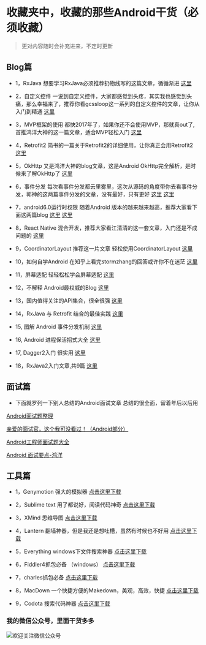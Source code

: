 #  收藏夹中，收藏的那些Android干货（必须收藏）

> 更对内容随时会补充进来，不定时更新

## Blog篇

* 1，RxJava  想要学习RxJava必须推荐扔物线写的这篇文章，循循渐进
[这里](http://gank.io/post/560e15be2dca930e00da1083)

* 2，自定义控件  一说到自定义控件，大家都感觉到头疼，其实我也感觉到头痛，那么幸福来了，推荐你看gcssloop这一系列的自定义控件的文章，让你从入门到精通
[这里](http://www.gcssloop.com/customview/CustomViewIndex)

* 3，MVP框架的使用  都快2017年了，如果你还不会使用MVP，那就真out了,首推鸿洋大神的这一篇文章，适合MVP轻松入门
 [这里](http://blog.csdn.net/lmj623565791/article/details/46596109)

* 4，Retrofit2   简书的一篇关于Retrofit2的详细使用，让你真正会用Retrofit2
[这里](http://www.jianshu.com/p/308f3c54abdd)

* 5，OkHttp   又是鸿洋大神的blog文章，这是Android OkHttp完全解析，是时候来了解OkHttp了
[这里](http://blog.csdn.net/lmj623565791/article/details/47911083)

* 6，事件分发 每次看事件分发都云里雾里，这次从源码的角度带你去看事件分发，郭神的这两篇事件分发的文章，没有最好，只有更好
[这里](http://blog.csdn.net/guolin_blog/article/details/9097463)
[这里](http://blog.csdn.net/guolin_blog/article/details/9153747)

* 7，android6.0运行时权限  随着Android 版本的越来越来越高，推荐大家看下面这两篇blog
[这里](http://blog.csdn.net/yanzhenjie1003/article/details/52503533)
[这里](http://blog.csdn.net/lmj623565791/article/details/50709663)

* 8，React Native 混合开发，推荐大家看江清清的这一套文章，入门还是不成问题的
[这里](http://www.lcode.org/react-native/)

* 9，CoordinatorLayout  推荐这一片文章 轻松使用CoordinatorLayout
[这里](http://blog.csdn.net/xyz_lmn/article/details/48055919)

* 10，如何自学Android  在知乎上看完stormzhang的回答或许你不在迷茫
[这里](https://www.zhihu.com/question/26417244)

* 11，屏幕适配  轻轻松松学会屏幕适配
[这里](http://blog.csdn.net/lmj623565791/article/details/45460089)

* 12，不解释 Android最权威的Blog
[这里](https://developer.android.google.cn/index.html)


* 13，国内值得关注的API集合，很全很强
[这里](http://www.jianshu.com/p/ecf037476603)

* 14，RxJava 与 Retrofit 结合的最佳实践
[这里](http://gank.io/post/56e80c2c677659311bed9841)

* 15, 图解 Android 事件分发机制
[这里](http://www.jianshu.com/p/e99b5e8bd67b?utm_campaign=haruki&utm_content=note&utm_medium=reader_share&utm_source=weixin)

* 16, Android 进程保活招式大全
[这里](http://mp.weixin.qq.com/s?__biz=MzA3NTYzODYzMg==&mid=2653577617&idx=1&sn=623256a2ff94641036a6c9eea17baab8&scene=1&srcid=0818EecQYYkaSkd5HD8WjDf8#rd)

* 17, Dagger2入门 很实用
[这里](http://blog.csdn.net/duo2005duo/article/details/50618171)

* 18，RxJava2入门文章,共9篇
[这里](http://www.jianshu.com/u/c50b715ccaeb)
## 面试篇

* 下面就罗列一下别人总结的Android面试文章 总结的很全面，留着年后以后用

[Android面试题整理](http://www.jianshu.com/p/a22450882af2)

[亲爱的面试官，这个我可没看过！（Android部分）](http://www.jianshu.com/p/89f19d67b348)

[Android工程师面试题大全](http://www.jianshu.com/p/1bdf7d0e1ac5)

[Android 面试要点-鸿洋](http://mp.weixin.qq.com/s?__biz=MzAxMTI4MTkwNQ==&mid=2650820648&idx=1&sn=cb9ee924f2ded3358dd6c256803cc687&scene=0#wechat_redirect)

## 工具篇

* 1，Genymotion 强大的模拟器
[点击这里下载](https://www.genymotion.com/)

* 2，Sublime text  用了都说好，阅读代码神奇
[点击这里下载](https://www.sublimetext.com/)

* 3，XMind  思维导图
[点击这里下载](http://www.xmindchina.net/)

* 4，Lantern  翻墙神器，但是我还是想吐槽，虽然有时候也不好用
[点击这里下载](https://www.getlantern.org/)

* 5，Everything  windows下文件搜索神器
[点击这里下载](http://www.voidtools.com/downloads/)

*  6，Fiddler4抓包必备 （windows）
[点击这里下载](https://www.telerik.com/download/fiddler/fiddler4)

* 7，charles抓包必备
[点击这里下载](https://www.charlesproxy.com/download/)

* 8，MacDown 一个快捷方便的Makedown，美观，高效，快捷
[点击这里下载](http://macdown.uranusjr.com/)

* 9，Codota 搜索代码神器
[点击这里下载](https://www.codota.com/)


### 我的微信公众号，里面干货多多
![欢迎关注微信公众号](http://mmbiz.qpic.cn/mmbiz_jpg/CP9AlgoibiagWSGfRg9dxv4peAxgwickwqYOl9bywdhsRO4GoILlianCt0ia8aIfFuria7o4oaqeeHfQuKuvOgib49LsA/640?wx_fmt=jpeg&tp=webp&wxfrom=5&wx_lazy=1)
